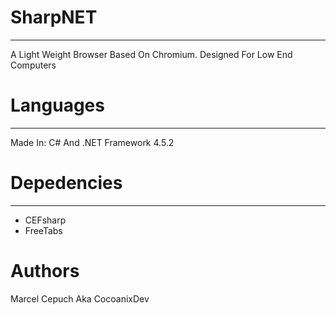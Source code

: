 # SharpNET
----------------------
A Light Weight Browser Based On 
Chromium. Designed For Low End Computers


# Languages
----------------------
Made In:
C# And .NET Framework 4.5.2


# Depedencies
----------------------
- CEFsharp
- FreeTabs


# Authors
Marcel Cepuch Aka 
CocoanixDev

